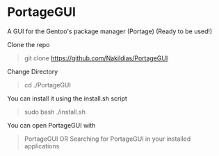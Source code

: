 # PortageGUI
A GUI for the Gentoo's package manager (Portage) (Ready to be used!)

Clone the repo
> git clone https://github.com/Nakildias/PortageGUI

Change Directory
> cd ./PortageGUI

You can install it using the install.sh script
> sudo bash ./install.sh

You can open PortageGUI with
> PortageGUI
OR
> Searching for PortageGUI in your installed applications
